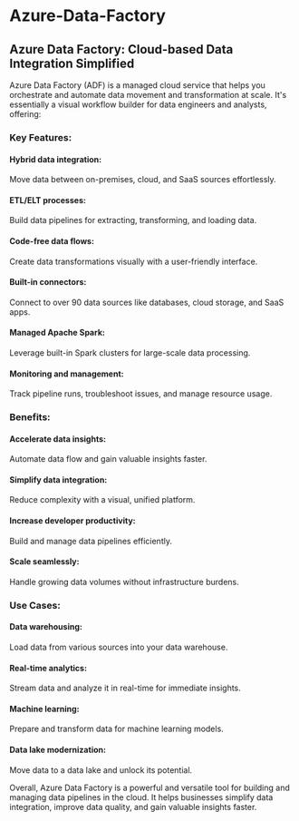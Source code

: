 # Azure-Data-Factory

## Azure Data Factory: Cloud-based Data Integration Simplified
Azure Data Factory (ADF) is a managed cloud service that helps you orchestrate and automate data movement and transformation at scale. It's essentially a visual workflow builder for data engineers and analysts, offering:

### Key Features:

#### Hybrid data integration: 
Move data between on-premises, cloud, and SaaS sources effortlessly.
#### ETL/ELT processes: 
Build data pipelines for extracting, transforming, and loading data.
#### Code-free data flows: 
Create data transformations visually with a user-friendly interface.
#### Built-in connectors: 
Connect to over 90 data sources like databases, cloud storage, and SaaS apps.
#### Managed Apache Spark: 
Leverage built-in Spark clusters for large-scale data processing.
#### Monitoring and management: 
Track pipeline runs, troubleshoot issues, and manage resource usage.


### Benefits:

#### Accelerate data insights: 
Automate data flow and gain valuable insights faster.
#### Simplify data integration: 
Reduce complexity with a visual, unified platform.
#### Increase developer productivity: 
Build and manage data pipelines efficiently.
#### Scale seamlessly: 
Handle growing data volumes without infrastructure burdens.


### Use Cases:

#### Data warehousing: 
Load data from various sources into your data warehouse.
#### Real-time analytics: 
Stream data and analyze it in real-time for immediate insights.
#### Machine learning: 
Prepare and transform data for machine learning models.
#### Data lake modernization: 
Move data to a data lake and unlock its potential.


Overall, Azure Data Factory is a powerful and versatile tool for building and managing data pipelines in the cloud. It helps businesses simplify data integration, improve data quality, and gain valuable insights faster.
